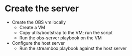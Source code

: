 # Create the server

- Create the OBS vm locally
  - Create a VM
  - Copy utils/bootstrap to the VM; run the script
  - Run the obs-server playbook on the VM
- Configure the host server
  - Run the streambox playbook against the host server